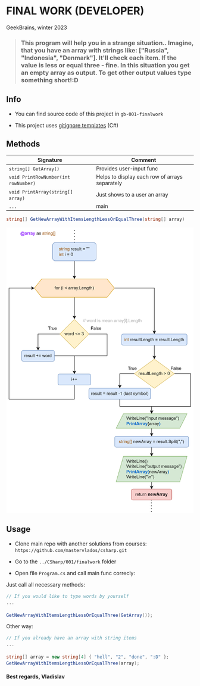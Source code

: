 # FINAL WORK (DEVELOPER)

GeekBrains, winter 2023

> ### This program will help you in a strange situation.. Imagine, that you have an array with strings like: ["Russia", "Indonesia", "Denmark"]. It'll check each item. If the value is less or equal three - fine. In this situation you get an empty array as output. To get other output values type something short!:D

## Info

- You can find source code of this project in `gb-001-finalwork`


- This project uses [gitignore templates](https://github.com/iksergey/gitignore) (C#)

## Methods

Signature | Сomment 
---|---
`string[] GetArray()` | Provides user-input func
`void PrintRowNumber(int rowNumber)` | Helps to display each row of arrays separately
`void PrintArray(string[] array)` | Just shows to a user an array 
`...` | main
```C#
string[] GetNewArrayWithItemsLengthLessOrEqualThree(string[] array)
```

![Algorithm of the main method](./assets/main.png)

## Usage

- Clone main repo with another solutions from courses:
`https://github.com/mastervlados/csharp.git`

- Go to the `../CSharp/001/finalwork` folder

- Open file `Program.cs` and call main func correcly:

Just call all necessary methods:
```C#
// If you would like to type words by yourself
...

GetNewArrayWithItemsLengthLessOrEqualThree(GetArray());
```
Other way:
```C#
// If you already have an array with string items
...

string[] array = new string[4] { "hell", "2", "done", ":D" };
GetNewArrayWithItemsLengthLessOrEqualThree(array);
```

#### Best regards, Vladislav
